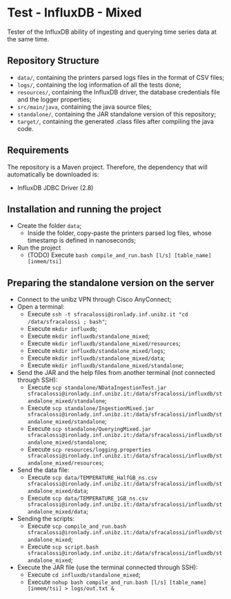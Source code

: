 # Test - InfluxDB - Mixed

Tester of the InfluxDB ability of ingesting and querying time series data at the same time.

## Repository Structure
-   `data/`, containing the printers parsed logs files in the format of CSV files;
-   `logs/`, containing the log information of all the tests done;
-   `resources/`, containing the InfluxDB driver, the database credentials file and the logger properties;
-   `src/main/java`, containing the java source files;
-   `standalone/`, containing the JAR standalone version of this repository;
-   `target/`, containing the generated .class files after compiling the java code.

## Requirements
The repository is a Maven project. Therefore, the dependency that will automatically be downloaded is:
-   InfluxDB JDBC Driver (2.8)

## Installation and running the project
-   Create the folder `data`;
    -   Inside the folder, copy-paste the printers parsed log files, whose timestamp is defined in nanoseconds;
-   Run the project
    -   (TODO) Execute `bash compile_and_run.bash [l/s] [table_name] [inmem/tsi]`

## Preparing the standalone version on the server
-   Connect to the unibz VPN through Cisco AnyConnect;
-   Open a terminal:
    -   Execute `ssh -t sfracalossi@ironlady.inf.unibz.it "cd /data/sfracalossi ; bash"`;
    -   Execute `mkdir influxdb`;
    -   Execute `mkdir influxdb/standalone_mixed`;
    -   Execute `mkdir influxdb/standalone_mixed/resources`;
    -   Execute `mkdir influxdb/standalone_mixed/logs`;
    -   Execute `mkdir influxdb/standalone_mixed/data`;
    -   Execute `mkdir influxdb/standalone_mixed/standalone`;
-   Send the JAR and the help files from another terminal (not connected through SSH):
    -   Execute `scp standalone/NDataIngestionTest.jar sfracalossi@ironlady.inf.unibz.it:/data/sfracalossi/influxdb/standalone_mixed/standalone`;
    -   Execute `scp standalone/IngestionMixed.jar sfracalossi@ironlady.inf.unibz.it:/data/sfracalossi/influxdb/standalone_mixed/standalone`;
    -   Execute `scp standalone/QueryingMixed.jar sfracalossi@ironlady.inf.unibz.it:/data/sfracalossi/influxdb/standalone_mixed/standalone`;
    -   Execute `scp resources/logging.properties sfracalossi@ironlady.inf.unibz.it:/data/sfracalossi/influxdb/standalone_mixed/resources`;
-   Send the data file:
    -   Execute `scp data/TEMPERATURE_HalfGB_ns.csv sfracalossi@ironlady.inf.unibz.it:/data/sfracalossi/influxdb/standalone_mixed/data`;
    -   Execute `scp data/TEMPERATURE_1GB_ns.csv sfracalossi@ironlady.inf.unibz.it:/data/sfracalossi/influxdb/standalone_mixed/data`;
-   Sending the scripts:
    -   Execute `scp compile_and_run.bash sfracalossi@ironlady.inf.unibz.it:/data/sfracalossi/influxdb/standalone_mixed`;
    -   Execute `scp script.bash sfracalossi@ironlady.inf.unibz.it:/data/sfracalossi/influxdb/standalone_mixed`;
-   Execute the JAR file (use the terminal connected through SSH):
    -   Execute `cd influxdb/standalone_mixed`;
    -   Execute `nohup bash compile_and_run.bash [l/s] [table_name] [inmem/tsi] > logs/out.txt &`
